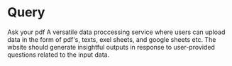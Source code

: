 # Query
Ask your pdf
A versatile data proccessing service where users can upload data in the form of pdf's, texts, exel sheets, and google sheets etc. 
The wbsite should generate insightful outputs in response to user-provided questions related to the input data.
